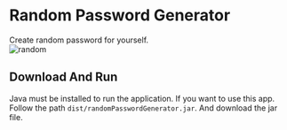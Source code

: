 # Random Password Generator
Create random password for yourself.<br/>
![random](https://user-images.githubusercontent.com/90919011/220962980-5a26538f-0f19-4cd4-8061-d265843fa3d4.png)
## Download And Run
Java must be installed to run the application. If you want to use this app. Follow the path ``dist/randomPasswordGenerator.jar``. And download the jar file.